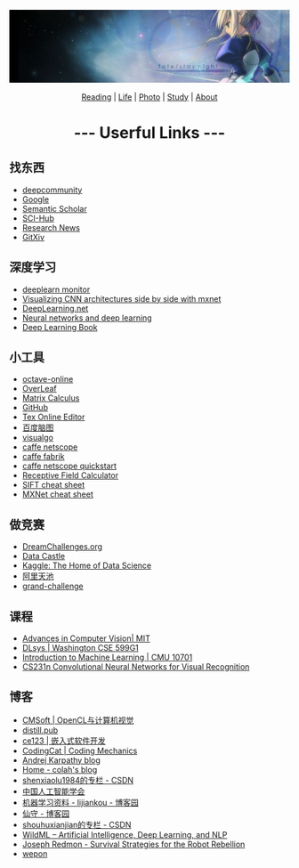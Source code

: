[![header](./assets/header01.jpg)](https://yuenshome.github.io)

<center> <a href="./reading/" target="_blank">Reading</a>  |  <a href="./life/" target="_blank">Life</a>   |  <a href="./photo/" target="_blank">Photo</a>   |   <a href="./study/" target="_blank">Study</a>   |   <a href="./about/" target="_blank">About</a>   </center>

<center><h1>--- Userful Links ---</h1></center>

## 找东西  
- <a href="https://deepcommunity.com" target="_blank">deepcommunity</a>    
- <a href="http://guge.suanfazu.com/" target="_blank">Google</a>  
- <a href="https://www.semanticscholar.org" target="_blank">Semantic Scholar</a>  
- <a href="http://www.sci-hub.cc/" target="_blank">SCI-Hub</a>  
- <a href="https://www.researchnews.com/" target="_blank">Research News</a>  
- <a href="https://gitxiv.com/" target="_blank">GitXiv</a>  

## 深度学习  
- <a href="https://deeplearn.org" target="_blank">deeplearn monitor</a>    
- <a href="http://josephpcohen.com/w/visualizing-cnn-architectures-side-by-side-with-mxnet/" target="_blank">Visualizing CNN architectures side by side with mxnet</a>    
- <a href="http://deeplearning.net/" target="_blank">DeepLearning.net</a>  
- <a href="http://neuralnetworksanddeeplearning.com/index.html" target="_blank">Neural networks and deep learning </a>  
- <a href="http://www.deeplearningbook.org/" target="_blank">Deep Learning Book</a>  

## 小工具  
- <a href="http://octave-online.net/" target="_blank">octave-online</a>  
- <a href="https://www.overleaf.com" target="_blank">OverLeaf</a>  
- <a href="http://www.matrixcalculus.org" target="_blank">Matrix Calculus</a>  
- <a href="https://github.com/" target="_blank">GitHub</a>  
- <a href="http://www.codecogs.com/latex/eqneditor.php" target="_blank">Tex Online Editor</a>  
- <a href="naotu.baidu.com" target="_blank">百度脑图</a>  
- <a href="https://visualgo.net/zh" target="_blank">visualgo</a>  
- <a href="http://ethereon.github.io/netscope/#/editor" target="_blank">caffe netscope</a>  
- <a href="http://fabrik.cloudcv.org" target="_blank">caffe fabrik</a>  
- <a href="http://ethereon.github.io/netscope/quickstart.html" target="_blank">caffe netscope quickstart</a>  
- <a href="http://fomoro.com/tools/receptive-fields/" target="_blank">Receptive Field Calculator</a>  
- <a href="http://ufoym.com/" target="_blank">SIFT cheat sheet</a>  
- <a href="https://amazonaws-china.com/cn/blogs/ai/exploiting-the-unique-features-of-the-apache-mxnet-deep-learning-framework-with-a-cheat-sheet/" target="_blank">MXNet cheat sheet</a>  

## 做竞赛  
- <a href="http://dreamchallenges.org/" target="_blank">DreamChallenges.org</a>  
- <a href="http://www.pkbigdata.com/" target="_blank">Data Castle</a>  
- <a href="http://www.kaggle.com/" target="_blank">Kaggle: The Home of Data Science</a>  
- <a href="https://tianchi.aliyun.com" target="_blank">阿里天池</a>  
- <a href="https://grand-challenge.org/All_Challenges/" target="_blank">grand-challenge</a>  

## 课程  
- <a href="http://6.869.csail.mit.edu/fa15/schedule.html" target="_blank">Advances in Computer Vision| MIT</a>  
- <a href="http://dlsys.cs.washington.edu/" target="_blank">DLsys | Washington CSE 599G1</a>  
- <a href="http://www.cs.cmu.edu/~epxing/Class/10701/" target="_blank">Introduction to Machine Learning | CMU 10701</a>  
- <a href="https://cs231n.github.io/convolutional-networks" target="_blank">CS231n Convolutional Neural Networks for Visual Recognition</a>   

## 博客  
- <a href="http://www.cmsoft.com.br/" target="_blank">CMSoft | OpenCL与计算机视觉</a>  
- <a href="http://distill.pub/" target="_blank">distill.pub</a>  
- <a href="http://blog.csdn.net/ce123_zhouwei"  target="_blank">ce123 | 嵌入式软件开发</a>  
- <a href="codingcat.me" target="_blank">CodingCat | Coding Mechanics</a>  
- <a href="https://karpathy.github.io/" target="_blank">Andrej Karpathy blog</a>  
- <a href="https://colah.github.io/" target="_blank">Home - colah's blog</a>  
- <a href="http://blog.csdn.net/shenxiaolu1984" target="_blank">shenxiaolu1984的专栏 - CSDN</a>  
- <a href="http://caai.cn/index.php?s=/Home/Article/index/id/51.html" target="_blank">中国人工智能学会</a>  
- <a href="http://www.cnblogs.com/lijiankou/p/3300145.html"  
 target="_blank">机器学习资料 - lijiankou - 博客园</a>  
- <a href="http://www.cnblogs.com/shouhuxianjian/" target="_blank">仙守 - 博客园</a>  
- <a href="http://blog.csdn.net/shouhuxianjian" target="_blank">shouhuxianjian的专栏 - CSDN</a>  
- <a href="http://www.wildml.com/" target="_blank">WildML – Artificial Intelligence, Deep Learning, and NLP</a>  
- <a href="https://pjreddie.com/" target="_blank">Joseph Redmon - Survival Strategies for the Robot Rebellion</a>  
- <a href="http://wepon.me/" target="_blank">wepon</a>  


